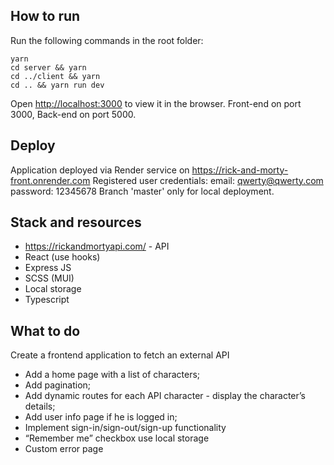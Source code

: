 ## How to run
Run the following commands in the root folder:
```
yarn
cd server && yarn
cd ../client && yarn
cd .. && yarn run dev
```
Open [http://localhost:3000](http://localhost:3000) to view it in the browser. Front-end on port 3000, Back-end on port 5000.

## Deploy
Application deployed via Render service on https://rick-and-morty-front.onrender.com
Registered user credentials:
  email: qwerty@qwerty.com
  password: 12345678
Branch 'master' only for local deployment.

## Stack and resources

* https://rickandmortyapi.com/ - API
* React (use hooks)
* Express JS
* SCSS (MUI)
* Local storage
* Typescript

## What to do

Create a frontend application to fetch an external API
* Add a home page with a list of characters;
* Add pagination;
* Add dynamic routes for each API character - display the character’s details;
* Add user info page if he is logged in;
* Implement sign-in/sign-out/sign-up functionality
* “Remember me” checkbox use local storage
* Custom error page
